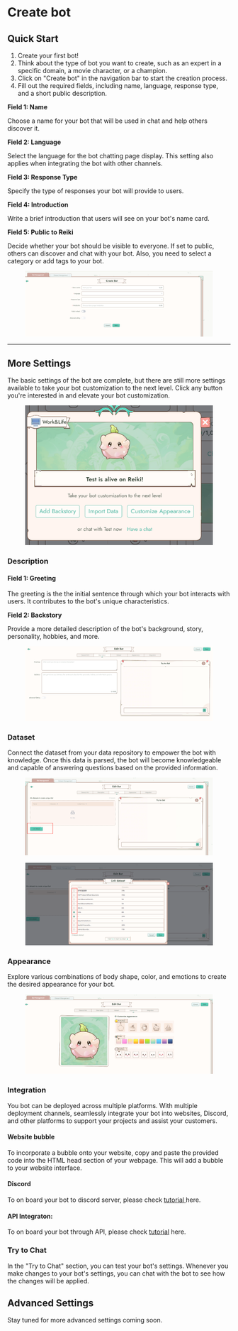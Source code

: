 # Create bot

## **Quick Start**

1. Create your first bot!
2. Think about the type of bot you want to create, such as an expert in a specific domain, a movie character, or a champion.
3. Click on "Create bot" in the navigation bar to start the creation process.
4. Fill out the required fields, including name, language, response type, and a short public description.

**Field 1: Name**

Choose a name for your bot that will be used in chat and help others discover it.

**Field 2: Language**

Select the language for the bot chatting page display. This setting also applies when integrating the bot with other channels.

**Field 3: Response Type**

Specify the type of responses your bot will provide to users.

**Field 4: Introduction**

Write a brief introduction that users will see on your bot's name card.

**Field 5: Public to Reiki**

Decide whether your bot should be visible to everyone. If set to public, others can discover and chat with your bot. Also, you need to select a category or add tags to your bot.

<figure><img src="../../../.gitbook/assets/image (20).png" alt=""><figcaption></figcaption></figure>



***

## **More Settings**

The basic settings of the bot are complete, but there are still more settings available to take your bot customization to the next level. Click any button you're interested in and elevate your bot customization.

<figure><img src="../../../.gitbook/assets/image (21).png" alt=""><figcaption></figcaption></figure>

### **Description**

#### Field 1: Greeting

The greeting is the the initial sentence through which your bot interacts with users. It contributes to the bot's unique characteristics.

**Field 2: Backstory**

Provide a more detailed description of the bot's background, story, personality, hobbies, and more.

<figure><img src="../../../.gitbook/assets/image (22).png" alt=""><figcaption></figcaption></figure>



### **Dataset**

Connect the dataset from your data repository to empower the bot with knowledge. Once this data is parsed, the bot will become knowledgeable and capable of answering questions based on the provided information.

<figure><img src="../../../.gitbook/assets/1695284778415.png" alt=""><figcaption></figcaption></figure>

<figure><img src="../../../.gitbook/assets/1695284821897.png" alt=""><figcaption></figcaption></figure>

###

### **Appearance**

Explore various combinations of body shape, color, and emotions to create the desired appearance for your bot.

<figure><img src="../../../.gitbook/assets/image (23).png" alt=""><figcaption></figcaption></figure>

### **Integration**

You bot can be deployed across multiple platforms. With multiple deployment channels, seamlessly integrate your bot into websites, Discord, and other platforms to support your projects and assist your customers.

#### Website bubble

To incorporate a bubble onto your website, copy and paste the provided code into the HTML head section of your webpage. This will add a bubble to your website interface.

####

#### Discord

To on board your bot to discord server, please check [tutorial ](https://web3go.notion.site/Onboard-your-bot-to-Discord-server-049fb2762ea44852b4745c34831f8da8?pvs=25)here.

#### API Integraton:

To on board your bot through API, please check [tutorial](deployment-service/api.md) here.



### Try to Chat

In the "Try to Chat" section, you can test your bot's settings. Whenever you make changes to your bot's settings, you can chat with the bot to see how the changes will be applied.







## Advanced Settings

Stay tuned for more advanced settings coming soon.

